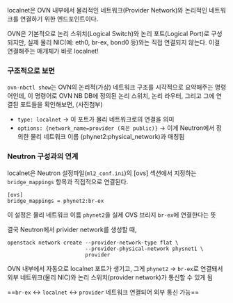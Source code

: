 localnet은 OVN 내부에서 물리적인 네트워크(Provider Network)와 논리적인 네트워크를 연결하기 위한 엔드포인트이다.

OVN은 기본적으로 논리 스위치(Logical Switch)와 논리 포트(Logical Port)로 구성되지만, 실제 물리 NIC(예: eth0, br-ex, bond0 등)와는 직접 연결되지 않는다. 
이걸 연결해주는 매개체가 바로 localnet!

### 구조적으로 보면
`ovn-nbctl show`는 OVN의 논리적(가상) 네트워크 구조를 시각적으로 요약해주는 명령어인데, 
이 명령어로 OVN NB DB에 정의된 논리 스위치, 논리 라우터, 그리고 그에 연결된 포트들을 확인해보면,
(사진첨부)
- `type: localnet` → 이 포트가 물리 네트워크로의 연결을 의미
- `options: {network_name=provider (혹은 public)}` → 이게 Neutron에서 정의한 물리 네트워크 이름 (phynet2:physical_network)과 매칭됨

### Neutron 구성과의 연계
localnet은 Neutron 설정파일(`ml2_conf.ini`)의 [ovs] 섹션에서 지정하는 `bridge_mappings` 항목과 직접적으로 연결된다.
```
[ovs]
bridge_mappings = phynet2:br-ex
```
이 설정은 물리 네트워크 이름 `phynet2`을 실제 OVS 브리지 `br-ex`에 연결한다는 뜻

결국 Neutron에서 privider network를 생성할 때,
```
openstack network create --provider-network-type flat \
                         --provider-physical-network physnet1 \
                         provider
```
OVN 내부에서 자동으로 localnet 포트가 생기고, 
그게 `phynet2` → `br-ex`로 연결돼서
외부 네트워크(물리 NIC)와 논리 스위치(provider network)가 통신할 수 있게 됨

==`br-ex` ↔ `localnet` ↔ `provider` 네트워크 연결되어 외부 통신 가능==